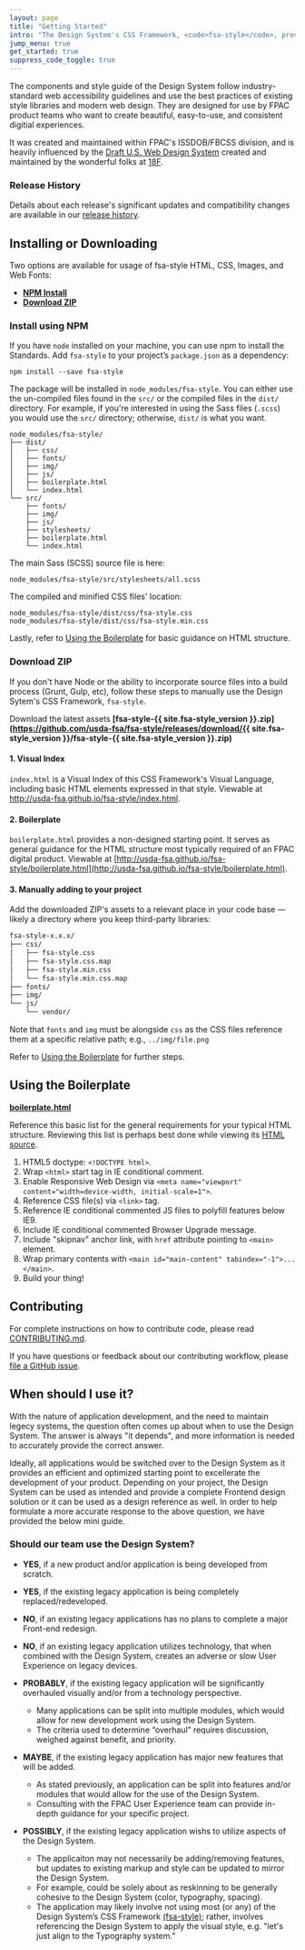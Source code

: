 ```yaml
---
layout: page
title: "Getting Started"
intro: "The Design System's CSS Framework, <code>fsa-style</code>, provides plug-and-play HTML and CSS to help you set a new bar for a cohesive user experience across FPAC digital products."
jump_menu: true
get_started: true
suppress_code_toggle: true
---
```


The components and style guide of the Design System follow industry-standard web accessibility guidelines and use the best practices of existing style libraries and modern web design. They are designed for use by FPAC product teams who want to create beautiful, easy-to-use, and consistent digitial experiences.

It was created and maintained within FPAC's ISSDOB/FBCSS division, and is heavily influenced by the [Draft U.S. Web Design System](https://standards.usa.gov/) created and maintained by the wonderful folks at [18F](https://18f.gsa.gov/).

### Release History

Details about each release's significant updates and compatibility changes are available in our [release history](https://github.com/USDA-FSA/fsa-style/releases).

## Installing or Downloading

Two options are available for usage of fsa-style HTML, CSS, Images, and Web Fonts:

* **[NPM Install](#install-using-npm)**
* **[Download ZIP](#download-zip)**

### Install using NPM

If you have `node` installed on your machine, you can use npm to install the Standards. Add `fsa-style`
to your project’s `package.json` as a dependency:

```shell
npm install --save fsa-style
```

The package will be installed in `node_modules/fsa-style`. You can either use the un-compiled files
found in the `src/` or the compiled files in the `dist/` directory. For example, if you're interested in using the Sass files (`.scss`) you would use the `src/` directory; otherwise, `dist/` is what you want.

```
node_modules/fsa-style/
├── dist/
│   ├── css/
│   ├── fonts/
│   ├── img/
│   ├── js/
│   ├── boilerplate.html
│   └── index.html
└── src/
    ├── fonts/
    ├── img/
    ├── js/
    ├── stylesheets/
    ├── boilerplate.html
    └── index.html
```

The main Sass (SCSS) source file is here:

```
node_modules/fsa-style/src/stylesheets/all.scss
```

The compiled and minified  CSS files' location:

```
node_modules/fsa-style/dist/css/fsa-style.css
node_modules/fsa-style/dist/css/fsa-style.min.css
```

Lastly, refer to [Using the Boilerplate](#using-the-boilerplate) for basic guidance on HTML structure.

### Download ZIP

If you don't have Node or the ability to incorporate source files into a build process (Grunt, Gulp, etc), follow these steps to manually use the Design Sytem's CSS Framework, `fsa-style`.

Download the latest assets **[fsa-style-{{ site.fsa-style_version }}.zip](https://github.com/usda-fsa/fsa-style/releases/download/{{ site.fsa-style_version }}/fsa-style-{{ site.fsa-style_version }}.zip)**

#### 1. Visual Index

`index.html` is a Visual Index of this CSS Framework's Visual Language, including basic HTML elements expressed in that style. Viewable at http://usda-fsa.github.io/fsa-style/index.html.

#### 2. Boilerplate

`boilerplate.html` provides a non-designed starting point. It serves as general guidance for the HTML structure most typically required of an FPAC digital product. Viewable at
[http://usda-fsa.github.io/fsa-style/boilerplate.html](http://usda-fsa.github.io/fsa-style/boilerplate.html).

#### 3. Manually adding to your project

Add the downloaded ZIP's assets to a relevant place in your code base — likely a directory where you keep third-party libraries:

```sh
fsa-style-x.x.x/
├── css/
│   ├── fsa-style.css
│   ├── fsa-style.css.map
│   ├── fsa-style.min.css
│   └── fsa-style.min.css.map
├── fonts/
├── img/
└── js/
    └── vendor/
```

Note that `fonts` and `img` must be alongside `css` as the CSS files reference them at a specific relative path; e.g., `../img/file.png`

Refer to [Using the Boilerplate](#using-the-boilerplate) for further steps.

## Using the Boilerplate

**[boilerplate.html](http://usda-fsa.github.io/fsa-style/boilerplate.html)**

Reference this basic list for the general requirements for your typical HTML structure. Reviewing this list is perhaps best done while viewing its [HTML source](https://github.com/USDA-FSA/fsa-style/blob/master/src/boilerplate.html).

1. HTML5 doctype: `<!DOCTYPE html>`.
1. Wrap `<html>` start tag in IE conditional comment.
1. Enable Responsive Web Design via `<meta name="viewport" content="width=device-width, initial-scale=1">`.
1. Reference CSS file(s) via `<link>` tag.
1. Reference IE conditional commented JS files to polyfill features below IE9.
1. Include IE conditional commented Browser Upgrade message.
1. Include "skipnav" anchor link, with `href` attribute pointing to `<main>` element.
1. Wrap primary contents with `<main id="main-content" tabindex="-1">...</main>`.
1. Build your thing!

<!-- ## Design Resources

The site contains HTML mockups of common UI components designed to follow the Draft U.S. Web Design System's visual style guide. To view the specs of each design live on this website (padding, margins, stroke weight, line-height, and so on), use your browser’s developer tools.

All of these designs are also available in various file formats, which are available for download:

### Download design files

* [Illustrator](link/to/FSA-Style--Illustrator.zip)
* [Sketch](link/to/FSA-Style--Sketch.zip)
* [EPS](link/to/FSA-Style--EPS.zip)
* [Visio](link/to/FSA-Style--Sketch.zip) -->

## Contributing

For complete instructions on how to contribute code, please read [CONTRIBUTING.md](https://github.com/USDA-FSA/fsa-design-system/blob/gh-pages/CONTRIBUTING.md).

If you have questions or feedback about our contributing workflow, please  [file a GitHub issue](https://github.com/usda=fsa/fsa-style/issues).

## When should I use it?

With the nature of application development, and the need to maintain legecy systems, the question often comes up about when to use the Design System. The answer is always "it depends", and more information is needed to accurately provide the correct answer.

Ideally, all applications would be switched over to the Design System as it provides an efficient and optimized starting point to excellerate the development of your product. Depending on your project, the Design System can be used as intended and provide a complete Frontend design solution or it can be used as a design reference as well. In order to help formulate a more accurate response to the above question, we have provided the below mini guide.

### Should our team use the Design System?

- **YES**, if a new product and/or application is being developed from scratch.

- **YES**, if the existing legacy application is being completely replaced/redeveloped.

- **NO**, if an existing legacy applications has no plans to complete a major Front-end redesign.

- **NO**, if an existing legacy application utilizes technology, that when combined with the Design System, creates an adverse or slow User Experience on legacy devices.

- **PROBABLY**, if the existing legacy application will be significantly overhauled visually and/or from a technology perspective.

  - Many applications can be split into multiple modules, which would allow for new development work using the Design System.
  - The criteria used to determine “overhaul” requires discussion, weighed against benefit, and priority.

- **MAYBE**, if the existing legacy application has major new features that will be added.
  
  - As stated previously, an application can be split into features and/or modules that would allow for the use of the Design System.
  - Consulting with the FPAC User Experience team can provide in-depth guidance for your specific project.

- **POSSIBLY**, if the existing legacy application wishs to utilize aspects of the Design System.

  - The applicaiton may not necessarily be adding/removing features, but updates to existing markup and style can be updated to mirror the Design System.
  - For example, could be solely about as reskinning to be generally cohesive to the Design System (color, typography, spacing).
  - The application may likely involve not using most (or any) of the Design System’s CSS Framework [(fsa-style)](https://github.com/USDA-FSA/fsa-style); rather, involves referencing the Design System to apply the visual style, e.g. "let's just align to the Typography system."
